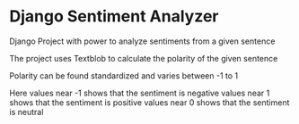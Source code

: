# Django Sentiment Analyzer

Django Project with power to analyze sentiments from a given sentence

The project uses Textblob to calculate the polarity of the given sentence

Polarity can be found standardized and varies between -1 to 1

Here values near -1 shows that the sentiment is negative
values near 1 shows that the sentiment is positive
values near 0 shows that the sentiment is neutral
